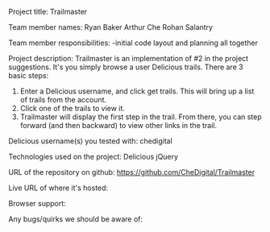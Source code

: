 Project title:
Trailmaster

Team member names:
Ryan Baker
Arthur Che
Rohan Salantry

Team member responsibilities:
-initial code layout and planning all together

Project description:
Trailmaster is an implementation of #2 in the project suggestions. It's you simply browse a user Delicious trails. There are 3 basic steps:
1) Enter a Delicious username, and click get trails. This will bring up a list of trails from the account.
2) Click one of the trails to view it.
3) Trailmaster will display the first step in the trail. From there, you can step forward (and then backward) to view other links in the trail.

Delicious username(s) you tested with:
chedigital

Technologies used on the project:
Delicious
jQuery

URL of the repository on github:
https://github.com/CheDigital/Trailmaster

Live URL of where it's hosted:

Browser support:

Any bugs/quirks we should be aware of: